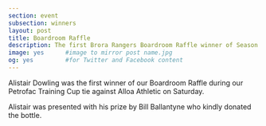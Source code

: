 ```yaml
---
section: event
subsection: winners
layout: post
title: Boardroom Raffle
description: The first Brora Rangers Boardroom Raffle winner of Season 2015/16.
image: yes      #image to mirror post name.jpg
og: yes         #for Twitter and Facebook content
---
```

Alistair Dowling was the first winner of our Boardroom Raffle during our Petrofac Training Cup tie against Alloa Athletic on Saturday.

Alistair was presented with his prize by Bill Ballantyne who kindly donated the bottle.